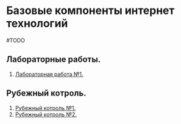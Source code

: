 # Базовые компоненты интернет технологий

#TODO
## Лабораторные работы.
1. [Лабораторная работа №1.](https://github.com/DimaPermyakov/IU5/tree/main/Term-3/Базовые%20компонентв%20интернет%20технологий/Lab-01)

## Рубежный котроль.
1. [Рубежный котроль №1.](https://github.com/DimaPermyakov/IU5/tree/main/Term-3/Базовые%20компонентв%20интернет%20технологий/Module_Test-1)
2. [Рубежный котроль №2.](https://github.com/DimaPermyakov/IU5/tree/main/Term-3/Базовые%20компонентв%20интернет%20технологий/Module_Test-2)
